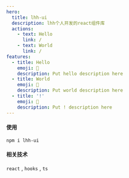 ```yaml
---
hero:
  title: lhh-ui
  description: lhh个人开发的react组件库
  actions:
    - text: Hello
      link: /
    - text: World
      link: /
features:
  - title: Hello
    emoji: 💎
    description: Put hello description here
  - title: World
    emoji: 🌈
    description: Put world description here
  - title: '!'
    emoji: 🚀
    description: Put ! description here
---
```


#### 使用

```
npm i lhh-ui
```

#### 相关技术

`react` , `hooks` , `ts`
